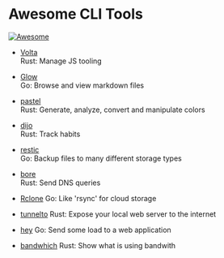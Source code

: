 # Awesome CLI Tools
[![Awesome](https://awesome.re/badge-flat2.svg)](https://awesome.re)

- [Volta](https://github.com/volta-cli/volta)  
Rust: Manage JS tooling

- [Glow](https://github.com/charmbracelet/glow)  
Go: Browse and view markdown files

- [pastel](https://github.com/sharkdp/pastel)  
Rust: Generate, analyze, convert and manipulate colors

- [dijo](https://github.com/NerdyPepper/dijo)  
Rust: Track habits

- [restic](https://github.com/restic/restic)  
Go: Backup files to many different storage types

- [bore](https://bitbucket.org/delan/nonymous/)  
Rust: Send DNS queries

- [Rclone](https://github.com/rclone/rclone)
Go: Like 'rsync' for cloud storage

- [tunnelto](https://github.com/agrinman/tunnelto)
Rust: Expose your local web server to the internet

- [hey](https://github.com/rakyll/hey)
Go: Send some load to a web application

- [bandwhich](https://github.com/imsnif/bandwhich)
Rust: Show what is using bandwith
